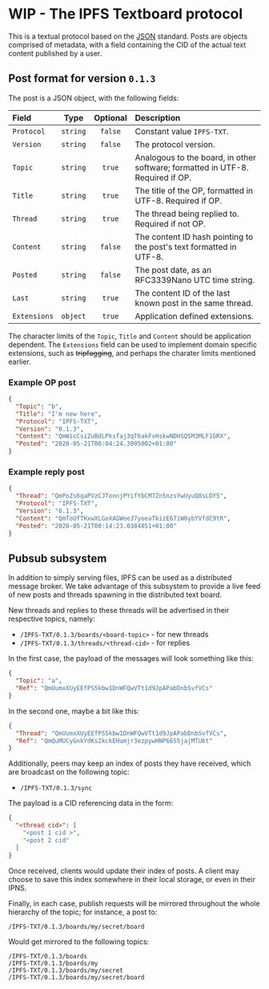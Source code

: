 # WIP - The IPFS Textboard protocol

This is a textual protocol based on the [JSON](https://www.json.org/) standard.
Posts are objects comprised of metadata, with a field containing the CID of the
actual text content published by a user.

## Post format for version `0.1.3`

The post is a JSON object, with the following fields:

| Field | Type | Optional | Description |
| :--- | :---: | :---: | :--- |
| `Protocol` | `string` | `false` | Constant value `IPFS-TXT`. |
| `Version` | `string` | `false` | The protocol version. |
| `Topic` | `string` | `true` | Analogous to the board, in other software; formatted in UTF-8. Required if OP. |
| `Title` | `string` | `true` | The title of the OP, formatted in UTF-8. Required if OP. |
| `Thread` | `string` | `true` | The thread being replied to. Required if not OP. |
| `Content` | `string` | `false` | The content ID hash pointing to the post's text formatted in UTF-8. |
| `Posted` | `string` | `false` | The post date, as an RFC3339Nano UTC time string. |
| `Last` | `string` | `true` | The content ID of the last known post in the same thread. |
| `Extensions` | `object` | `true` | Application defined extensions. |

The character limits of the `Topic`, `Title` and `Content` should be application
dependent. The `Extensions` field can be used to implement
domain specific extensions, such as ~~tripfagging~~, and perhaps
the charater limits mentioned earlier.

### Example OP post

```json
{
  "Topic": "b",
  "Title": "I'm new here",
  "Protocol": "IPFS-TXT",
  "Version": "0.1.3",
  "Content": "QmWicCsiZuBdLPksfaj3qT6akFvHskwNDHSQSM3MLF1GRX",
  "Posted": "2020-05-21T00:04:24.3095002+01:00"
}
```

### Example reply post

```json
{
  "Thread": "QmPoZs6qaPVzCJTonnjPYifYbCM7Zn5nzsYwUyuQ8sLDY5",
  "Protocol": "IPFS-TXT",
  "Version": "0.1.3",
  "Content": "QmToUfTKxwXLGoXAGWeeJ7yoeaTkizE67iW8ybYVfdC9tR",
  "Posted": "2020-05-21T00:14:23.0384851+01:00"
}
```

## Pubsub subsystem

In addition to simply serving files, IPFS can be used as a distributed
message broker. We take advantage of this subsystem to provide a live feed
of new posts and threads spawning in the distributed text board.

New threads and replies to these threads will be advertised in their
respective topics, namely:

* `/IPFS-TXT/0.1.3/boards/<board-topic>` - for new threads
* `/IPFS-TXT/0.1.3/threads/<thread-cid>` - for replies

In the first case, the payload of the messages will look something
like this:

```json
{
  "Topic": "a",
  "Ref": "QmUumxXUyEEfPS5kbw1DnWFQwVTt1d9JpAPabDnbSvfVCs"
}
```

In the second one, maybe a bit like this:

```json
{
  "Thread": "QmUumxXUyEEfPS5kbw1DnWFQwVTt1d9JpAPabDnbSvfVCs",
  "Ref": "QmQuMUCyGnkYdKs2kckEHumjr3ezpywHNP6655jajMTU6t"
}
```

Additionally, peers may keep an index of posts they have received,
which are broadcast on the following topic:

* `/IPFS-TXT/0.1.3/sync`

The payload is a CID referencing data in the form:

```json
{
  "<thread cid>": [
    "<post 1 cid >",
    "<post 2 cid"
  ]
}
```

Once received, clients would update their index of posts. A client may choose
to save this index somewhere in their local storage, or even in their IPNS.

Finally, in each case, publish requests will be mirrored
throughout the whole hierarchy of the topic; for instance, a
post to:

    /IPFS-TXT/0.1.3/boards/my/secret/board

Would get mirrored to the following topics:

    /IPFS-TXT/0.1.3/boards
    /IPFS-TXT/0.1.3/boards/my
    /IPFS-TXT/0.1.3/boards/my/secret
    /IPFS-TXT/0.1.3/boards/my/secret/board
